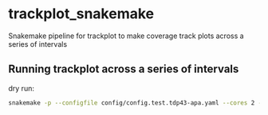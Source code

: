 # trackplot_snakemake
Snakemake pipeline for trackplot to make coverage track plots across a series of intervals

## Running trackplot across a series of intervals

dry run:

```bash
snakemake -p --configfile config/config.test.tdp43-apa.yaml --cores 2 --use-singularity --singularity-args="--bind /home/sam" -n
```